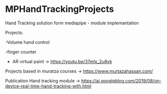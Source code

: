 # MPHandTrackingProjects

Hand Tracking solution form mediapipe - module implemantation 

Projects:

-Volume hand control

-finger counter

- AR virtual paint -> https://youtu.be/37mIx_2u8vk

Projects based in muratza courses -> https://www.murtazahassan.com/

Publication Hand tracking module -> https://ai.googleblog.com/2019/08/on-device-real-time-hand-tracking-with.html